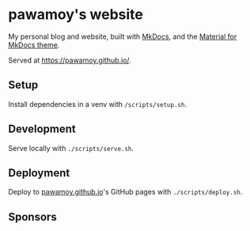 # pawamoy's website

My personal blog and website, built with [MkDocs](https://mkdocs.org),
and the [Material for MkDocs theme](https://squidfunk.github.io/mkdocs-material/).

Served at https://pawamoy.github.io/.

## Setup

Install dependencies in a venv with `/scripts/setup.sh`.

## Development

Serve locally with `./scripts/serve.sh`.

## Deployment

Deploy to [pawamoy.github.io](https://github.com/pawamoy/pawamoy.github.io)'s
GitHub pages with `./scripts/deploy.sh`.

## Sponsors
